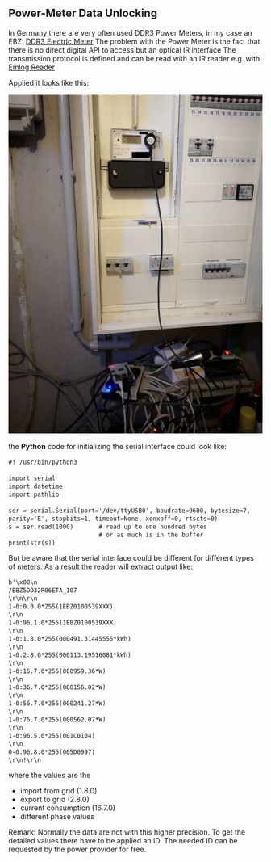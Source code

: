## Power-Meter Data Unlocking

In Germany there are very often used DDR3 Power Meters, in my case an EBZ:
[DDR3 Electric Meter](https://www.ebzgmbh.de/fileadmin/ebz_de/content/downloads/datenblatt_dd3.pdf "DDR3 Electric Meter")
The problem with the Power Meter is the fact that there is no direct digital API to access but an optical IR interface
The transmission protocol is defined and can be read with an IR reader e.g. with 
[Emlog Reader](https://https://shop.weidmann-elektronik.de/media/files_public/9d73b590bf0752a5beff32d229d4497d/HowToRaspberryPi.pdf "Emlog Reader")

Applied it looks like this:

![Emlog Reader applied](https://github.com/hdwinkel/quarkus-logger/blob/develop/doc/pictures/DL-Power.jpg "Emlog Reader applied")

the **Python** code for initializing the serial interface could look like:
```
#! /usr/bin/python3

import serial
import datetime
import pathlib

ser = serial.Serial(port='/dev/ttyUSB0', baudrate=9600, bytesize=7, parity='E', stopbits=1, timeout=None, xonxoff=0, rtscts=0)
s = ser.read(1000)       # read up to one hundred bytes
                         # or as much is in the buffer
print(str(s))
```
But be aware that the serial interface could be different for different types of meters.
As a result the reader will extract output like:
```
b'\x00\n
/EBZ5DD32R06ETA_107
\r\n\r\n
1-0:0.0.0*255(1EBZ0100539XXX)
\r\n
1-0:96.1.0*255(1EBZ0100539XXX)
\r\n
1-0:1.8.0*255(000491.31445555*kWh)
\r\n
1-0:2.8.0*255(000113.19516081*kWh)
\r\n
1-0:16.7.0*255(000959.36*W)
\r\n
1-0:36.7.0*255(000156.02*W)
\r\n
1-0:56.7.0*255(000241.27*W)
\r\n
1-0:76.7.0*255(000562.07*W)
\r\n
1-0:96.5.0*255(001C0104)
\r\n
0-0:96.8.0*255(005D0997)
\r\n!\r\n
```
where the values are the 
* import from grid (1.8.0)
* export to grid (2.8.0)
* current consumption (16.7.0)
* different phase values

Remark: Normally the data are not with this higher precision. To get the detailed values there have to be applied an ID.
The needed ID can be requested by the power provider for free.
